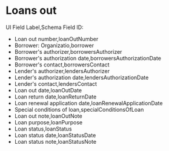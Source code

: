 ﻿# Loans out

UI Field Label,Schema Field ID:

- Loan out number,loanOutNumber
- Borrower: Organizatio,borrower
- Borrower's authorizer,borrowersAuthorizer
- Borrower's authorization date,borrowersAuthorizationDate
- Borrower's contact,borrowersContact
- Lender's authorizer,lendersAuthorizer
- Lender's authorization date,lendersAuthorizationDate
- Lender's contact,lendersContact
- Loan out date,loanOutDate
- Loan return date,loanReturnDate
- Loan renewal application date,loanRenewalApplicationDate
- Special conditions of loan,specialConditionsOfLoan
- Loan out note,loanOutNote
- Loan purpose,loanPurpose
- Loan status,loanStatus
- Loan status date,loanStatusDate
- Loan status note,loanStatusNote
